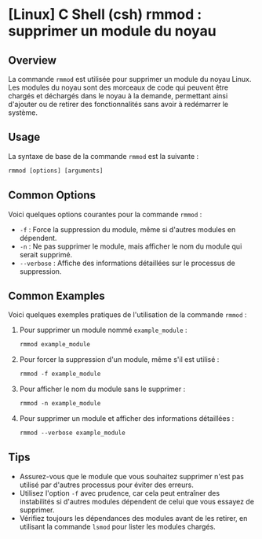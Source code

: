 # [Linux] C Shell (csh) rmmod : supprimer un module du noyau

## Overview
La commande `rmmod` est utilisée pour supprimer un module du noyau Linux. Les modules du noyau sont des morceaux de code qui peuvent être chargés et déchargés dans le noyau à la demande, permettant ainsi d'ajouter ou de retirer des fonctionnalités sans avoir à redémarrer le système.

## Usage
La syntaxe de base de la commande `rmmod` est la suivante :

```csh
rmmod [options] [arguments]
```

## Common Options
Voici quelques options courantes pour la commande `rmmod` :

- `-f` : Force la suppression du module, même si d'autres modules en dépendent.
- `-n` : Ne pas supprimer le module, mais afficher le nom du module qui serait supprimé.
- `--verbose` : Affiche des informations détaillées sur le processus de suppression.

## Common Examples
Voici quelques exemples pratiques de l'utilisation de la commande `rmmod` :

1. Pour supprimer un module nommé `example_module` :

   ```csh
   rmmod example_module
   ```

2. Pour forcer la suppression d'un module, même s'il est utilisé :

   ```csh
   rmmod -f example_module
   ```

3. Pour afficher le nom du module sans le supprimer :

   ```csh
   rmmod -n example_module
   ```

4. Pour supprimer un module et afficher des informations détaillées :

   ```csh
   rmmod --verbose example_module
   ```

## Tips
- Assurez-vous que le module que vous souhaitez supprimer n'est pas utilisé par d'autres processus pour éviter des erreurs.
- Utilisez l'option `-f` avec prudence, car cela peut entraîner des instabilités si d'autres modules dépendent de celui que vous essayez de supprimer.
- Vérifiez toujours les dépendances des modules avant de les retirer, en utilisant la commande `lsmod` pour lister les modules chargés.